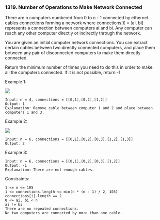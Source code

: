 ### 1319. Number of Operations to Make Network Connected

There are n computers numbered from 0 to n - 1 connected by ethernet cables connections forming a network where connections[i] = [ai, bi] represents a connection between computers ai and bi. Any computer can reach any other computer directly or indirectly through the network.

You are given an initial computer network connections. You can extract certain cables between two directly connected computers, and place them between any pair of disconnected computers to make them directly connected.

Return the minimum number of times you need to do this in order to make all the computers connected. If it is not possible, return -1.



Example 1:

![](https://assets.leetcode.com/uploads/2020/01/02/sample_1_1677.png)

    Input: n = 4, connections = [[0,1],[0,2],[1,2]]
    Output: 1
    Explanation: Remove cable between computer 1 and 2 and place between computers 1 and 3.

Example 2:

![](https://assets.leetcode.com/uploads/2020/01/02/sample_2_1677.png)

    Input: n = 6, connections = [[0,1],[0,2],[0,3],[1,2],[1,3]]
    Output: 2

Example 3:

    Input: n = 6, connections = [[0,1],[0,2],[0,3],[1,2]]
    Output: -1
    Explanation: There are not enough cables.



Constraints:

    1 <= n <= 105
    1 <= connections.length <= min(n * (n - 1) / 2, 105)
    connections[i].length == 2
    0 <= ai, bi < n
    ai != bi
    There are no repeated connections.
    No two computers are connected by more than one cable.
